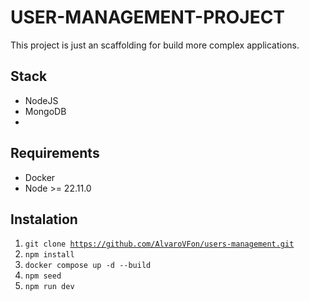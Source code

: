 # USER-MANAGEMENT-PROJECT

This project is just an scaffolding for build more complex applications.

## Stack

 - NodeJS 
 - MongoDB
 - 

## Requirements 

- Docker
- Node >= 22.11.0

## Instalation

1. <code>git clone https://github.com/AlvaroVFon/users-management.git</code>
2. <code>npm install</code>
3. <code>docker compose up -d --build</code>
4. <code>npm seed</code>
5. <code>npm run dev</code>
